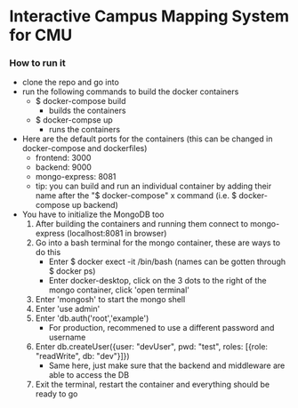 # Interactive Campus Mapping System for CMU

### How to run it
- clone the repo and go into
- run the following commands to build the docker containers
    - $ docker-compose build
        - builds the containers
    - $ docker-compse up
        - runs the containers
- Here are the default ports for the containers (this can be changed in docker-compose and dockerfiles)
    - frontend: 3000
    - backend: 9000
    - mongo-express: 8081
    - tip: you can build and run an individual container by adding their name after the "$ docker-compose" x command (i.e. $ docker-compose up backend)
- You have to initialize the MongoDB too
    1) After building the containers and running them connect to mongo-express (localhost:8081 in browser)
    2) Go into a bash terminal for the mongo container, these are ways to do this
        - Enter $ docker exect -it <name of container> /bin/bash (names can be gotten through $ docker ps)
        - Enter docker-desktop, click on the 3 dots to the right of the mongo container, click 'open terminal'
    3) Enter 'mongosh' to start the mongo shell
    4) Enter 'use admin'
    5) Enter 'db.auth('root','example')
        - For production, recommened to use a different password and username
    6) Enter db.createUser({user: "devUser", pwd: "test", roles: [{role: "readWrite", db: "dev"}]})
        - Same here, just make sure that the backend and middleware are able to access the DB
    7) Exit the terminal, restart the container and everything should be ready to go